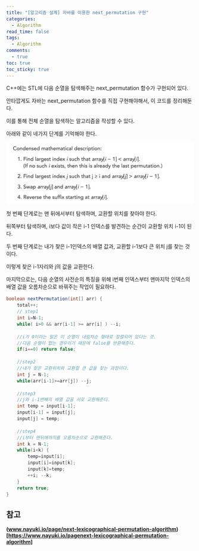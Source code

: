 ```yaml
---
title: "[알고리즘 설계] 자바를 이용한 next_permutation 구현"
categories:
  - Algorithm
read_time: false
tags:
  - Algorithm
comments:
  - true
toc: true
toc_sticky: true
---
```

C++에는 STL에 다음 순열을 탐색해주는 next_permutation 함수가 구현되어 있다.

안타깝게도 자바는 next_permutation 함수를 직접 구현해야해서, 이 코드를 정리해둔다.

이를 통해 전체 순열을 탐색하는 알고리즘을 작성할 수 있다.

아래와 같이 네가지 단계를 기억해야 한다.

![](/assets/img/Algorithm/20200404_1.png)

첫 번째 단계로는 맨 뒤에서부터 탐색하며, 교환할 위치를 찾아야 한다.

뒤쪽부터 탐색하며, i보다 값이 작은 i-1 인덱스를 발견하는 순간이 교환할 위치 i-1이 된다.

두 번째 단계로는 내가 찾은 i-1인덱스의 배열 값과, 교환할 i-1보다 큰 위치 j를 찾는 것이다.

이렇게 찾은 i-1자리와 j의 값을 교환한다.

마지막으로는, 다음 순열의 사전순의 특징을 위해 i번째 인덱스부터 맨마지막 인덱스의 배열 값을 오름차순으로 바꿔주는 작업이 필요하다.


```java
boolean nextPermutation(int[] arr) {
	total++;
	// step1
	int i=N-1;
	while( i>0 && arr[i-1] >= arr[i] ) --i; 
	
    //i가 0이라는 말은 이 순열이 내림차순 형태로 정렬되어 있다는 것.
    //다음 순열이 없는 경우이기 때문에 false를 반환해준다.
	if(i==0) return false;
	
	//step2
    //내가 찾은 교환위치와 교환할 큰 값을 찾는 과정이다.
	int j = N-1;
	while(arr[i-1]>=arr[j]) --j;
	
	//step3
    //j와 i-1번째의 배열 값을 서로 교환해준다.
	int temp = input[i-1];
	input[i-1] = input[j];
	input[j] = temp;
	
	//step4
    //i부터 맨뒤에까지를 오름차순으로 교환해준다.
	int k = N-1;
	while(i<k) {
	    temp=input[i];
		input[i]=input[k];
		input[k]=temp;
		++i; --k;
	}
	return true;		
}
```

## 참고

__(www.nayuki.io/page/next-lexicographical-permutation-algorithm)[https://www.nayuki.io/pagenext-lexicographical-permutation-algorithm]__




